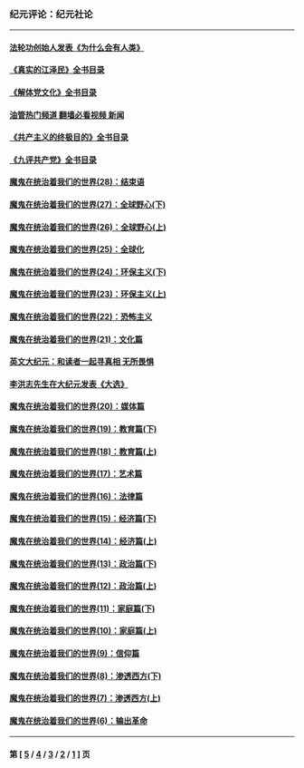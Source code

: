 ### 纪元评论：纪元社论
---
#### [法轮功创始人发表《为什么会有人类》](../../pages/nsc422/n13912117.md?02130330) 
#### [《真实的江泽民》全书目录](../../pages/nsc422/n13721399.md?02130330) 
#### [《解体党文化》全书目录](../../pages/nsc422/n13721157.md?02130330) 
#### [油管热门频道 翻墙必看视频 新闻](ok?02130330)
#### [《共产主义的终极目的》全书目录](../../pages/nsc422/n13721048.md?02130330) 
#### [《九评共产党》全书目录](../../pages/nsc422/n13708085.md?02130330) 
#### [魔鬼在统治着我们的世界(28)：结束语](../../pages/nsc422/n10936246.md?02130330) 
#### [魔鬼在统治着我们的世界(27)：全球野心(下)](../../pages/nsc422/n10928319.md?02130330) 
#### [魔鬼在统治着我们的世界(26)：全球野心(上)](../../pages/nsc422/n10900318.md?02130330) 
#### [魔鬼在统治着我们的世界(25)：全球化](../../pages/nsc422/n10788205.md?02130330) 
#### [魔鬼在统治着我们的世界(24)：环保主义(下)](../../pages/nsc422/n10695307.md?02130330) 
#### [魔鬼在统治着我们的世界(23)：环保主义(上)](../../pages/nsc422/n10688613.md?02130330) 
#### [魔鬼在统治着我们的世界(22)：恐怖主义](../../pages/nsc422/n10614727.md?02130330) 
#### [魔鬼在统治着我们的世界(21)：文化篇](../../pages/nsc422/n10597706.md?02130330) 
#### [英文大纪元：和读者一起寻真相 无所畏惧](../../pages/nsc422/n12542027.md?02130330) 
#### [李洪志先生在大纪元发表《大选》](../../pages/nsc422/n12534746.md?02130330) 
#### [魔鬼在统治着我们的世界(20)：媒体篇](../../pages/nsc422/n10586579.md?02130330) 
#### [魔鬼在统治着我们的世界(19)：教育篇(下)](../../pages/nsc422/n10564808.md?02130330) 
#### [魔鬼在统治着我们的世界(18)：教育篇(上)](../../pages/nsc422/n10526970.md?02130330) 
#### [魔鬼在统治着我们的世界(17)：艺术篇](../../pages/nsc422/n10499093.md?02130330) 
#### [魔鬼在统治着我们的世界(16)：法律篇](../../pages/nsc422/n10485969.md?02130330) 
#### [魔鬼在统治着我们的世界(15)：经济篇(下)](../../pages/nsc422/n10469975.md?02130330) 
#### [魔鬼在统治着我们的世界(14)：经济篇(上)](../../pages/nsc422/n10457370.md?02130330) 
#### [魔鬼在统治着我们的世界(13)：政治篇(下)](../../pages/nsc422/n10448270.md?02130330) 
#### [魔鬼在统治着我们的世界(12)：政治篇(上)](../../pages/nsc422/n10444576.md?02130330) 
#### [魔鬼在统治着我们的世界(11)：家庭篇(下)](../../pages/nsc422/n10440961.md?02130330) 
#### [魔鬼在统治着我们的世界(10)：家庭篇(上)](../../pages/nsc422/n10435448.md?02130330) 
#### [魔鬼在统治着我们的世界(9)：信仰篇](../../pages/nsc422/n10432159.md?02130330) 
#### [魔鬼在统治着我们的世界(8)：渗透西方(下)](../../pages/nsc422/n10429603.md?02130330) 
#### [魔鬼在统治着我们的世界(7)：渗透西方(上)](../../pages/nsc422/n10426013.md?02130330) 
#### [魔鬼在统治着我们的世界(6)：输出革命](../../pages/nsc422/n10421536.md?02130330) 

---
#### 第 [ [5](./5.md?02130330) / [4](./4.md?02130330) / [3](./3.md?02130330) / [2](./2.md?02130330) / [1](./1.md?02130330) ] 页
